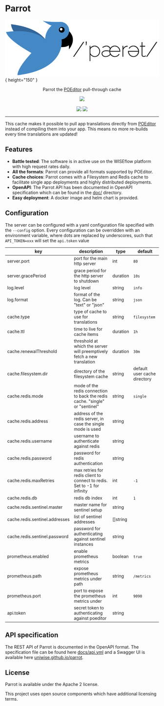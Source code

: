 # Parrot

![Parrot logo](assets/parrot_banner.svg){ height="150" }

<!--<p align="center">-->
<!--<img alt="Parrot logo" src="assets/parrot_banner.svg" height="150"/>-->
<!--</p>-->

<p align="center">
  Parrot the <a href="http://poeditor.com/">POEditor</a> pull-through cache
</p>

<p align="center">
  <a href="https://github.com/UNIwise/parrot/releases/latest">
    <img src="https://img.shields.io/github/v/release/UNIwise/parrot">
  </a>
</p>
<p align="center">
  <img src="https://api.stage.eu.wiseflow.io/badges/v1/namespace/parrot/deployment/parrot?text=stage">
  <img src="https://api.eu.wiseflow.io/badges/v1/namespace/parrot/deployment/parrot?text=prod">
</p>

<hr/>

This cache makes it possible to pull app translations directly from [POEditor](http://poeditor.com/) instead of compiling them into your app. This means no more re-builds every time translations are updated!

## Features

- **Battle tested**: The software is in active use on the WISEflow platform with high request rates daily.
- **All the formats**: Parrot can provide all formats supported by POEditor.
- **Cache choices**: Parrot comes with a Filesystem and Redis cache to facilitate single app deployments and highly distributed deployments.
- **OpenAPI**: The Parrot API has been documented in OpenAPI specification which can be found in the [doc/](/docs) directory.
- **Easy deployment**: A docker image and helm chart is provided.

## Configuration

The server can be configured with a yaml configuration file specified with the `--config` option. Every configuration can be overridden with an environment variable, where dots are replaced by underscores, such that `API_TOKEN=xxx` will set the `api.token` value

| key                            | description                                                                  | type     | default                      |
| ------------------------------ | ---------------------------------------------------------------------------- | -------- | ---------------------------- |
| server.port                    | port for the main http server                                                | int      | `80`                         |
| server.gracePeriod             | grace period for the http server to shutdown                                 | duration | `10s`                        |
| log.level                      | log level                                                                    | string   | `info`                       |
| log.format                     | format of the log. Can be "text" or "json"                                   | string   | `json`                       |
| cache.type                     | type of cache to use for translations                                        | string   | `filesystem`                 |
| cache.ttl                      | time to live for cache items                                                 | duration | `1h`                         |
| cache.renewalThreshold         | threshold at which the server will preemptively fetch a new translation      | duration | `30m`                        |
| cache.filesystem.dir           | directory of the filesystem cache                                            | string   | default user cache directory |
| cache.redis.mode               | mode of the redis connection to back the redis cache. "single" or "sentinel" | string   | `single`                     |
| cache.redis.address            | address of the redis server, in case the single mode is used                 | string   |
| cache.redis.username           | username to authenticate against redis                                       | string   |
| cache.redis.password           | password for redis authentication                                            | string   |
| cache.redis.maxRetries         | max retries for redis client to connect to redis. Set to -1 for infinity     | int      | `-1`                         |
| cache.redis.db                 | redis db index                                                               | int      | `1`                          |
| cache.redis.sentinel.master    | master name for sentinel setup                                               | string   |
| cache.redis.sentinel.addresses | list of sentinel addresses                                                   | []string |
| cache.redis.sentinel.password  | password for authenticating against sentinel instances                       | string   |
| prometheus.enabled             | enable prometheus metrics                                                    | boolean  | `true`                       |
| prometheus.path                | expose prometheus metrics under path                                         | string   | `/metrics`                   |
| prometheus.port                | port to expose the prometheus metrics under                                  | int      | `9090`                       |
| api.token                      | secret token to authenticating against poeditor                              | string   |

## API specification

The REST API of Parrot is documented in the OpenAPI format. The specification file can be found here [docs/api.yml](docs/api.yml) and a Swagger UI is available here [uniwise.github.io/parrot](https://uniwise.github.io/parrot).

## License

Parrot is available under the Apache 2 license.

This project uses open source components which have additional licensing terms.
